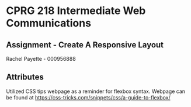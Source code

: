 # CPRG 218 Intermediate Web Communications
## Assignment - Create A Responsive Layout
Rachel Payette - 000956888

## Attributes

Utilized CSS tips webpage as a reminder for flexbox syntax. 
Webpage can be found at https://css-tricks.com/snippets/css/a-guide-to-flexbox/

